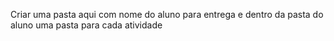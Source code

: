 Criar uma pasta aqui com nome do aluno para entrega
e dentro da pasta do aluno uma pasta para cada atividade


